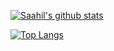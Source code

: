 [![Saahil's github stats](https://github-readme-stats.vercel.app/api?username=SaahilS468&count_private=true&show_icons=true&theme=radical&hide_rank=false)](https://github.com/anuraghazra/github-readme-stats)

[![Top Langs](https://github-readme-stats.vercel.app/api/top-langs/?username=SaahilS468)](https://github.com/anuraghazra/github-readme-stats)
